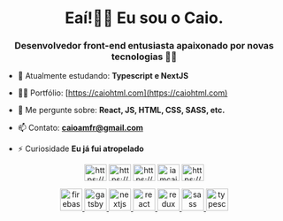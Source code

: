 <h1 align="center">Eaí!✌🏼 Eu sou o Caio.</h1>
<h3 align="center">Desenvolvedor front-end entusiasta apaixonado por novas tecnologias 💜🚀</h3>

- 🌱 Atualmente estudando: **Typescript e NextJS**

- 👨‍💻 Portfólio: [https://caiohtml.com](https://caiohtml.com)

- 💬 Me pergunte sobre: **React, JS, HTML, CSS, SASS, etc.**

- 📫 Contato: **caioamfr@gmail.com**

- ⚡ Curiosidade **Eu já fui atropelado**

<p align="center">
<a href="https://codepen.io/https://codepen.io/caioaugusto" target="blank"><img align="center" src="https://cdn.jsdelivr.net/npm/simple-icons@3.0.1/icons/codepen.svg" alt="https://codepen.io/caioaugusto" height="30" width="40" /></a>
<a href="https://linkedin.com/in/https://www.linkedin.com/in/caio-augustoo/" target="blank"><img align="center" src="https://cdn.jsdelivr.net/npm/simple-icons@3.0.1/icons/linkedin.svg" alt="https://www.linkedin.com/in/caio-augustoo/" height="30" width="40" /></a>
<a href="https://fb.com/https://www.facebook.com/caioskt2k/" target="blank"><img align="center" src="https://cdn.jsdelivr.net/npm/simple-icons@3.0.1/icons/facebook.svg" alt="https://www.facebook.com/caioskt2k/" height="30" width="40" /></a>
<a href="https://instagram.com/iamcaio_a" target="blank"><img align="center" src="https://cdn.jsdelivr.net/npm/simple-icons@3.0.1/icons/instagram.svg" alt="iamcaio_a" height="30" width="40" /></a>
<a href="https://www.behance.net/https://www.behance.net/caioaugusto10" target="blank"><img align="center" src="https://cdn.jsdelivr.net/npm/simple-icons@3.0.1/icons/behance.svg" alt="https://www.behance.net/caioaugusto10" height="30" width="40" /></a>
</p>

<p align="center"> <a href="https://firebase.google.com/" target="_blank"> <img src="https://www.vectorlogo.zone/logos/firebase/firebase-icon.svg" alt="firebase" width="40" height="40"/> </a> <a href="https://www.gatsbyjs.com/" target="_blank"> <img src="https://www.vectorlogo.zone/logos/gatsbyjs/gatsbyjs-icon.svg" alt="gatsby" width="40" height="40"/> </a> <a href="https://nextjs.org/" target="_blank"> <img src="https://cdn.worldvectorlogo.com/logos/nextjs-3.svg" alt="nextjs" width="40" height="40"/> </a> <a href="https://reactjs.org/" target="_blank"> <img src="https://devicons.github.io/devicon/devicon.git/icons/react/react-original-wordmark.svg" alt="react" width="40" height="40"/> </a> <a href="https://redux.js.org" target="_blank"> <img src="https://devicons.github.io/devicon/devicon.git/icons/redux/redux-original.svg" alt="redux" width="40" height="40"/> </a> <a href="https://sass-lang.com" target="_blank"> <img src="https://devicons.github.io/devicon/devicon.git/icons/sass/sass-original.svg" alt="sass" width="40" height="40"/> </a> <a href="https://www.typescriptlang.org/" target="_blank"> <img src="https://devicons.github.io/devicon/devicon.git/icons/typescript/typescript-original.svg" alt="typescript" width="40" height="40"/> </a> </p>
